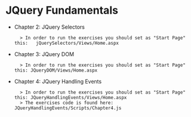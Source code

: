 # JQuery Fundamentals

* Chapter 2: JQuery Selectors

		> In order to run the exercises you should set as "Start Page" this:   jQuerySelectors/Views/Home.aspx

* Chapter 3: JQuery DOM

		> In order to run the exercises you should set as "Start Page" this: JQueryDOM/Views/Home.aspx

* Chapter 4: JQuery Handling Events

		> In order to run the exercises you should set as "Start Page" this: JQueryHandlingEvents/Views/Home.aspx
		> The exercises code is found here: JQueryHandlingEvents/Scripts/Chapter4.js